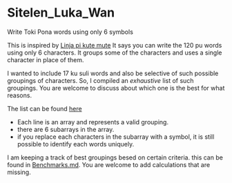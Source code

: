 # Sitelen_Luka_Wan
Write Toki Pona words using only 6 symbols


This is inspired by [Linja pi kute mute](https://www.google.com/url?sa=t&source=web&rct=j&opi=89978449&url=https://www.reddit.com/r/tokipona/comments/diihq7/linja_pi_kute_mute_write_toki_pona_with_six/&ved=2ahUKEwjT0LfZj-SCAxXh2TgGHaLbBB4Qjjh6BAgHEAE&usg=AOvVaw2uB_jS9OuOoQsEQ69LCMEb)
It says you can write the 120 pu words using only 6 characters. It groups some of the characters and uses a single character in place of them.

I wanted to include 17 ku suli words and also be selective of
such possible groupings of characters. So, I compiled an *exhaustive* list of such
groupings. You are welcome to discuss about which one is the best for what reasons.

The list can be found [here](toki_pona_in_6_char_grps.txt)

- Each line is an array and represents a valid grouping.
- there are 6 subarrays in the array.
- if you replace each characters in the subarray with a symbol,
  it is still possible to identify each words uniquely.

I am keeping a track of best groupings besed on certain criteria. this can be found in
[Benchmarks.md](benchmarks.md). You are welcome to add calculations that are missing.
